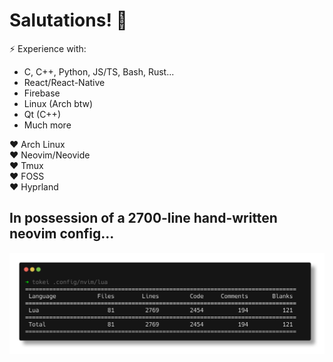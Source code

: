 # Salutations!  👋


 ⚡ Experience with:
  - C, C++, Python, JS/TS, Bash, Rust...
  - React/React-Native
  - Firebase
  - Linux (Arch btw)
  - Qt (C++)
  - Much more


❤️ Arch Linux\
❤️ Neovim/Neovide\
❤️ Tmux\
❤️ FOSS\
❤️ Hyprland

In possession of a 2700-line hand-written neovim config...
---
![Neovim Config](./assets/nvim_config_lines1.png)
